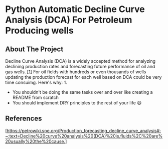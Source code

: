 # Python Automatic Decline Curve Analysis (DCA) For Petroleum Producing wells

## About The Project
Decline Curve Analysis (DCA) is a widely accepted method for analyzing declining production rates and forecasting future performance of oil and gas wells. [[1]](#1) For oil fields with hundreds or even thousands of wells updating the production forecast for each well based on DCA could be very time consuimg. Here's why:
1. 
* You shouldn't be doing the same tasks over and over like creating a README from scratch
* You should implement DRY principles to the rest of your life :smile:


## References
<a id="1">[https://petrowiki.spe.org/Production_forecasting_decline_curve_analysis#:~:text=Decline%20curve%20analysis%20(DCA)%20is,fluids%2C%20are%20usually%20the%20cause.]</a> 

